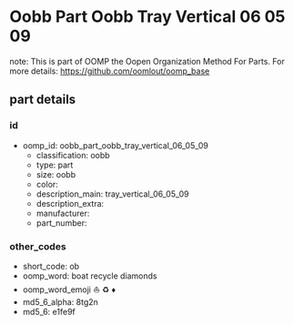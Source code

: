 # Oobb Part Oobb Tray Vertical 06 05 09  

note: This is part of OOMP the Oopen Organization Method For Parts. For more details: https://github.com/oomlout/oomp_base

##  part details





### id
* oomp_id: oobb_part_oobb_tray_vertical_06_05_09
  * classification: oobb
  * type: part
  * size: oobb
  * color: 
  * description_main: tray_vertical_06_05_09
  * description_extra: 
  * manufacturer: 
  * part_number: 

### other_codes
* short_code: ob
* oomp_word: boat recycle diamonds
* oomp_word_emoji :boat: :recycle: :diamonds:
* md5_6_alpha: 8tg2n
* md5_6: e1fe9f